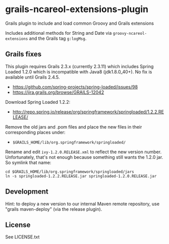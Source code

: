# grails-ncareol-extensions-plugin

Grails plugin to include and load common Groovy and Grails extensions

Includes additional methods for String and Date via `groovy-ncareol-extensions`
and the Grails tag `g:logMsg`.

## Grails fixes

This plugin requires Grails 2.3.x (currently 2.3.11) which
includes Spring Loaded 1.2.0 which is incompatible with Java8 (jdk1.8.0_40+).
No fix is available until Grails 2.4.5.

 * https://github.com/spring-projects/spring-loaded/issues/98
 * https://jira.grails.org/browse/GRAILS-12042

Download Spring Loaded 1.2.2:

 * http://repo.spring.io/release/org/springframework/springloaded/1.2.2.RELEASE/

Remove the old jars and .pom files and place the new files in
their corresponding places under:

 * `$GRAILS_HOME/lib/org.springframework/springloaded/`

Rename and edit `ivy-1.2.0.RELEASE.xml` to reflect the new version number.
Unfortunately, that's not enough because something still wants the 1.2.0 jar.
So symlink that name:

    cd $GRAILS_HOME/lib/org.springframework/springloaded/jars
    ln -s springloaded-1.2.2.RELEASE.jar springloaded-1.2.0.RELEASE.jar

## Development

Hint: to deploy a new version to our internal Maven remote repository,
use "grails maven-deploy" (via the release plugin).

## License

See LICENSE.txt
